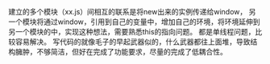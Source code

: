<!--
 * @Date: 2019-09-27 16:00:27
 * @LastEditors: Cloud
 * @LastEditTime: 2019-09-27 16:29:54
 -->
建立的多个模块（xx.js）间相互的联系是将new出来的实例传递给window，
另一个模块将通过window，引用到自己的变量中，增加自己的环境，将环境延伸到另一个模块的中，实现这种想法，需要熟悉this的指向问题。
都是单线程问题，比较容易解决。
写代码的就像毛子的早起武器似的，什么武器都往上面堆，导致结构臃肿，不够简洁，但好在完成了功能要求，尽量的完成了低耦合性。

